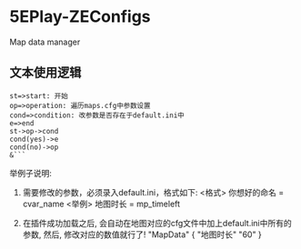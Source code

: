 # 5EPlay-ZEConfigs
Map data manager
## 文本使用逻辑

```flow
st=>start: 开始
op=>operation: 遍历maps.cfg中参数设置
cond=>condition: 改参数是否存在于default.ini中
e=>end
st->op->cond
cond(yes)->e
cond(no)->op
&```

```
举例子说明:

1. 需要修改的参数，必须录入default.ini，格式如下:
<格式> 你想好的命名 = cvar_name
<举例> 地图时长 = mp_timeleft

2. 在插件成功加载之后, 会自动在地图对应的cfg文件中加上default.ini中所有的参数,
然后, 修改对应的数值就行了!
"MapData"
{
  "地图时长" "60"
}
```
